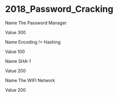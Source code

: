 # 2018_Password_Cracking


Name
The Password Manager

Value
300


Name
Encoding != Hashing

Value
100

Name
SHA-1

Value
200

Name
The WIFI Network

Value
200
